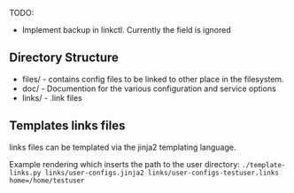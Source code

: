 
TODO:
* Implement backup in linkctl. Currently the field is ignored

## Directory Structure

* files/ - contains config files to be linked to other place in the filesystem.
* doc/ - Documention for the various configuration and service options
* links/ - .link files


## Templates links files

links files can be templated via the jinja2 templating language.

Example rendering which inserts the path to the user directory:
`./template-links.py links/user-configs.jinja2 links/user-configs-testuser.links home=/home/testuser`


